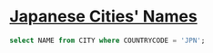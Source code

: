 # [Japanese Cities' Names](https://www.hackerrank.com/challenges/japanese-cities-name/problem?isFullScreen=true)

```sql
select NAME from CITY where COUNTRYCODE = 'JPN';
```